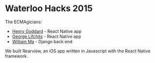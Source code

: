 # Waterloo Hacks 2015

The ECMAgicians:
* [Henry Goddard](https://github.com/godd9170) - React Native app
* [George Lifchits](https://github.com/glifchits) - React Native app
* [William Ma](https://github.com/Wj2ma) - Django back end

We built Rearview, an iOS app written in Javascript with the React Native framework.
